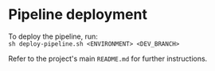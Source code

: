 # Pipeline deployment

To deploy the pipeline, run:  
`sh deploy-pipeline.sh <ENVIRONMENT> <DEV_BRANCH>`

Refer to the project's main `README.md` for further instructions.